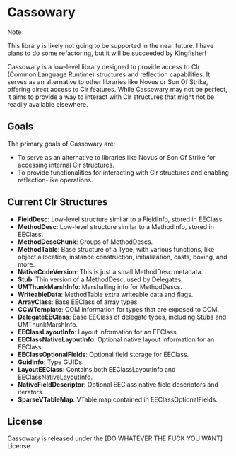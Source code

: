 # Cassowary

> [!NOTE]  
> This library is likely not going to be supported in the near future.
> I have plans to do some refactoring, but it will be succeeded by Kingfisher!

Cassowary is a low-level library designed to provide access to Clr (Common Language Runtime) structures and reflection capabilities. It serves as an alternative to other libraries like Novus or Son Of Strike, offering direct access to Clr features. While Cassowary may not be perfect, it aims to provide a way to interact with Clr structures that might not be readily available elsewhere.

## Goals

The primary goals of Cassowary are:

- To serve as an alternative to libraries like Novus or Son Of Strike for accessing internal Clr structures.
- To provide functionalities for interacting with Clr structures and enabling reflection-like operations.

## Current Clr Structures

- **FieldDesc**: Low-level structure similar to a FieldInfo, stored in EEClass.
- **MethodDesc**: Low-level structure similar to a MethodInfo, stored in EEClass.
- **MethodDescChunk**: Groups of MethodDescs.
- **MethodTable**: Base structure of a Type, with various functions, like object allocation, instance construction, initialization, casts, boxing, and more.
- **NativeCodeVersion**: This is just a small MethodDesc metadata.
- **Stub**: Thin version of a MethodDesc, used by Delegates.
- **UMThunkMarshInfo**: Marshalling info for MethodDescs.
- **WriteableData**: MethodTable extra writeable data and flags.
- **ArrayClass**: Base EEClass of array types.
- **CCWTemplate**: COM information for types that are exposed to COM.
- **DelegateEEClass**: Base EEClass of delegate types, including Stubs and UMThunkMarshInfo.
- **EEClassLayoutInfo**: Layout information for an EEClass.
- **EEClassNativeLayoutInfo**: Optional native layout information for an EEClass.
- **EEClassOptionalFields**: Optional field storage for EEClass.
- **GuidInfo**: Type GUIDs.
- **LayoutEEClass**: Contains both EEClassLayoutInfo and EEClassNativeLayoutInfo.
- **NativeFieldDescriptor**: Optional EEClass native field descriptors and iterators.
- **SparseVTableMap**: VTable map contained in EEClassOptionalFields.

## License

Cassowary is released under the [DO WHATEVER THE FUCK YOU WANT] License.
